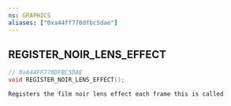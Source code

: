 ```yaml
---
ns: GRAPHICS
aliases: ["0xa44ff770dfbc5dae"]
---
```

## REGISTER_NOIR_LENS_EFFECT

```c
// 0xA44FF770DFBC5DAE
void REGISTER_NOIR_LENS_EFFECT();
```

```
Registers the film noir lens effect each frame this is called
```

